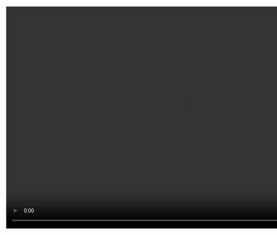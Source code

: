 <!--
template: home
title: L7
keywords:
  - L7
  - 地理
  - 空间可视化
  - Webgl
  - 地图
  - 3d
  - GIS Mapbox deckgl
description: L7 中的 L 代表 Location，7 代表世界七大洲，寓意能为全球位置数据提供可视化能力。L7 的目标是提供一套地理空间数据可视化框架，易用易扩展，支持海量数据的高性能和 3D 高质量渲染，安全可靠（无地图法务风险）的地理空间数据可视化解决方案。
featuresCards:
  - img: ${assets}/image/home/features-professional.svg
    title: 架构上灵活可扩展
    description: 数据为核心，相同的数据不同的展现
  - img: ${assets}/image/home/features-simple.svg
    title: 业务上简洁、通用
    description: 基于图形语法，简单，易用
  - img: ${assets}/image/home/features-powerful.svg
    title: 可视化上酷炫，动感
    description: 高性能，高质量实时动态渲染
usecases:
  - img: https://gw.alipayobjects.com/zos/rmsportal/gSmSUjduLxtpiQQKowho.png
    title: 精彩案例
    description: 一个个真实的数据可视化案例，复杂的地理数据让用户达到开箱即用的效果。
    relate: true
    link: https://antv.alipay.com/zh-cn/l7/1.x/demo/index.html
-->

<!-- 第一屏，产品简介 -->
<section class="intro">
   <div class="video_container" style="width: 100%; height: 600px; top:0px; object-fit: fill; position: absolute;margin-top: 64px; overflow: hidden;">
     <video autoplay="autoplay" loop style="width: 100%; height: 600px; top:0px; object-fit: fill" src="https://gw.alipayobjects.com/os/rmsportal/wcycTgNRDuUrQLHzVhzX.mp4" ></video>
     <div style="width: 100%; height: 600px; position: absolute; top:0px; object-fit: fill;background-image: url(https://gw.alipayobjects.com/zos/rmsportal/XLzarGnjnuCzqPLHcHtC.png);
    background-repeat: repeat;"></div>
   
   </div>
  <div class="container">
    <div class="header row">
      <div class="col-md-5">
        <h1 style="color:#fff"> L7 地理空间数据可视化</h1>
        <p class="main-info" style="color:#fff;font-weight:500"  >L7 中的 L 代表 Location，7 代表世界七大洲，寓意能为全球位置数据提供可视化能力。L7 的目标是提供一套地理空间数据可视化框架，易用易扩展，支持海量数据的高性能和 3D 高质量渲染，安全可靠（无地图法务风险）的地理空间数据可视化解决方案。</p>
        <a href="{{ products.l7.getStarted.href }}"  target = 'blank' class="btn btn-primary btn-lg btn-round-link">{{ products.f2.getStarted.text }}</a>
      </div>
    </div>
  </div>
</section>

<!-- 第二屏：产品特性 -->
<section class="features text-center">
  <div class="container">
    <div class="row">
    {% for card in featuresCards %}
      <div class="feature col-md-4 text-center">
        <img src="{{ card.img }}" alt="">
        <h5>{{ card.title }}</h5>
        <div class="detail">{{ card.description }}</div>
      </div>
    {% endfor %}
    </div>
  </div>
</section>

<!-- 第三屏：使用案例 -->
<section class="use-cases">
  <div class="container slider">
    {% for card in usecases %}
    <div class="row test">
      <div class="col-md-7">
        <img class="case-image" src="{{ card.img }}" />
      </div>
      <div class="col-md-5 case-content">
        <div class="logo">
          <img src="{{ card.icon }}" />
        </div>
        <div class="title">{{ card.title }}</div>
        <div class="description">{{ card.description }}</div>
        {% if card.relate %}
        <div class="relate">
          <div class="flex">
            <div class="item name">{{ card.name }}</div>
            <div class="item link">
              <a href="{{ card.link }}" target="_blank">查看详情></a>
            </div>
          </div>
        </div>
        {% endif %}
      </div>
    </div>
    {% endfor %}
  </div>
</section>

